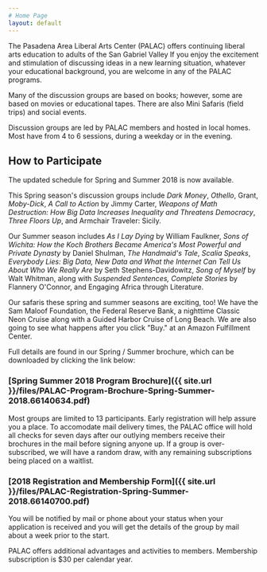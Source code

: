 ```yaml
---
# Home Page
layout: default
---
```


The Pasadena Area Liberal Arts Center (PALAC) offers continuing liberal arts education to adults of the San Gabriel Valley If you enjoy the excitement and stimulation of discussing ideas in a new learning situation, whatever your educational background, you are welcome in any of the PALAC programs.

Many of the discussion groups are based on books; however, some are based on movies or educational tapes. There are also Mini Safaris (field trips) and social events.

Discussion groups are led by PALAC members and hosted in local homes. Most have from 4 to 6 sessions, during a weekday or in the evening.

## How to Participate

The updated schedule for Spring and Summer 2018 is now available.

This Spring season's discussion groups include _Dark Money_, _Othello_, Grant, _Moby-Dick_, _A Call to Action_ by Jimmy Carter, _Weapons of Math Destruction: How Big Data Increases Inequality and Threatens Democracy_, _Three Floors Up_, and Armchair Traveler: Sicily.

Our Summer season includes _As I Lay Dying_ by William Faulkner, _Sons of Wichita: How the Koch Brothers Became America's Most Powerful and Private Dynasty_ by Daniel Shulman, _The Handmaid's Tale_, _Scalia Speaks_, _Everybody Lies: Big Data, New Data and What the Internet Can Tell Us About Who We Really Are_ by Seth Stephens-Davidowitz, _Song of Myself_ by Walt Whitman, along with _Suspended Sentences, Complete Stories_ by Flannery O'Connor, and Engaging Africa through Literature.

Our safaris these spring and summer seasons are exciting, too!  We have the Sam Maloof Foundation, the Federal Reserve Bank, a nighttime Classic Neon Cruise along with a Guided Harbor Cruise of Long Beach.  We are also going to see what happens after you click "Buy." at an Amazon Fulfillment Center.

Full details are found in our Spring / Summer brochure, which can be downloaded by clicking the link below:

### [Spring Summer 2018 Program Brochure]({{ site.url }}/files/PALAC-Program-Brochure-Spring-Summer-2018.66140634.pdf)

Most groups are limited to 13 participants. Early registration will help assure you a place.  To accomodate mail delivery times, the PALAC office will hold all checks for seven days after our outlying members receive their brochures in the mail before signing anyone up. If a group is over-subscribed, we will have a random draw, with any remaining subscriptions being placed on a waitlist.

### [2018 Registration and Membership Form]({{ site.url }}/files/PALAC-Registration-Spring-Summer-2018.66140700.pdf)

You will be notified by mail or phone about your status when your application is received and you will get the details of the group by mail about a week prior to the start.

PALAC offers additional advantages and activities to members. Membership subscription is $30 per calendar year.
